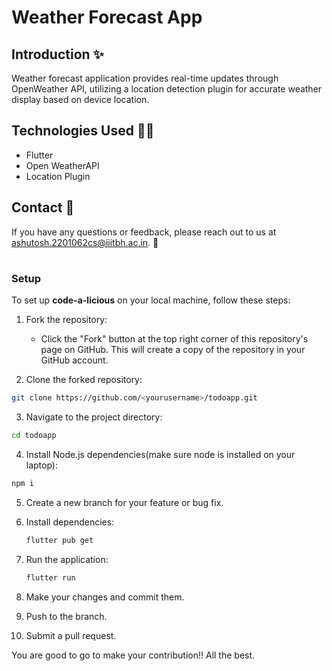 # Weather Forecast App

## Introduction ✨

Weather forecast application provides real-time updates through OpenWeather API, utilizing a location detection plugin for accurate weather display based on device location.


## Technologies Used 🧑‍💻

* Flutter
* Open WeatherAPI
* Location Plugin



## Contact 📱

If you have any questions or feedback, please reach out to us at ashutosh.2201062cs@iiitbh.ac.in. 📧

#

### Setup

To set up **code-a-licious** on your local machine, follow these steps:



1. Fork the repository:
   - Click the "Fork" button at the top right corner of this repository's page on GitHub. This will create a copy of the repository in your GitHub account.

2. Clone the forked repository:

```bash
git clone https://github.com/<yourusername>/todoapp.git
```

3. Navigate to the project directory:
```bash
cd todoapp
```


4. Install Node.js dependencies(make sure node is installed on your laptop):
```bash
npm i
```
5.  Create a new branch for your feature or bug fix.

6. Install dependencies:

    ```bash
    flutter pub get
    ```

7. Run the application:

    ```bash
    flutter run
    ```

8. Make your changes and commit them.
9. Push to the branch.
10. Submit a pull request.

You are good to go to make your contribution!! All the best.
